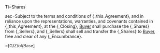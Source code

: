 Ti=Shares

sec=Subject to the terms and conditions of {_this_Agreement}, and in reliance upon the representations, warranties, and covenants contained in {_this_Agreement}, at the {_Closing}, <a href="#SPA.Def.Buyer.Def" class="definedterm">Buyer</a> shall purchase the {_Shares} from {_Sellers}, and {_Sellers} shall sell and transfer the {_Shares} to <a href="#SPA.Def.Buyer.Def" class="definedterm">Buyer</a>, free and clear of any {_Encumbrance}.

=[G/Z/ol/Base]

